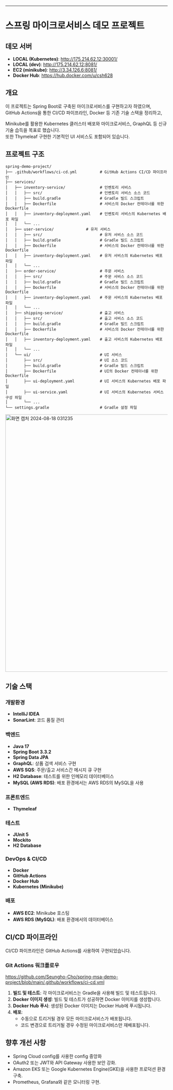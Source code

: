 ---

# 스프링 마이크로서비스 데모 프로젝트

## 데모 서버
 - **LOCAL (Kubernetes)**: http://175.214.62.12:30001/
 - **LOCAL (dev)**: http://175.214.62.12:8081/
 - **EC2 (minikube)**: http://3.34.126.6:8081/
 - **Docker Hub**: https://hub.docker.com/u/csh628

## 개요

이 프로젝트는 Spring Boot로 구축된 마이크로서비스를 구현하고자 하였으며,  
GitHub Actions을 통한 CI/CD 파이프라인, Docker 등 기존 기술 스택을 정리하고,

Minikube를 활용한 Kubernetes 클러스터 배포와 마이크로서비스, GraphQL 등 신규 기술 습득을 목표로 했습니다.  
또한 Thymeleaf 구현한 기본적인 UI 서비스도 포함되어 있습니다.

## 프로젝트 구조

```
spring-demo-project/
├── .github/workflows/ci-cd.yml          # GitHub Actions CI/CD 파이프라인
├── services/
│   ├── inventory-service/               # 인벤토리 서비스
│   │   ├── src/                         # 인벤토리 서비스 소스 코드
│   │   ├── build.gradle                 # Gradle 빌드 스크립트
│   │   ├── Dockerfile                   # 서비스의 Docker 컨테이너를 위한 Dockerfile
│   │   ├── inventory-deployment.yaml    # 인벤토리 서비스의 Kubernetes 배포 파일
│   │   └── ...
│   ├── user-service/              # 유저 서비스 
│   │   ├── src/                         # 유저 서비스 소스 코드
│   │   ├── build.gradle                 # Gradle 빌드 스크립트
│   │   ├── Dockerfile                   # 서비스의 Docker 컨테이너를 위한 Dockerfile
│   │   ├── inventory-deployment.yaml    # 유저 서비스의 Kubernetes 배포 파일
│   │   └── ...
│   ├── order-service/                   # 주문 서비스 
│   │   ├── src/                         # 주문 서비스 소스 코드
│   │   ├── build.gradle                 # Gradle 빌드 스크립트
│   │   ├── Dockerfile                   # 서비스의 Docker 컨테이너를 위한 Dockerfile
│   │   ├── inventory-deployment.yaml    # 주문 서비스의 Kubernetes 배포 파일
│   │   └── ...
│   ├── shipping-service/                # 출고 서비스
│   │   ├── src/                         # 출고 서비스 소스 코드
│   │   ├── build.gradle                 # Gradle 빌드 스크립트
│   │   ├── Dockerfile                   # 서비스의 Docker 컨테이너를 위한 Dockerfile
│   │   ├── inventory-deployment.yaml    # 출고 서비스의 Kubernetes 배포 파일
│   │   └── ...
│   └── ui/                              # UI 서비스
│       ├── src/                         # UI 소스 코드
│       ├── build.gradle                 # Gradle 빌드 스크립트
│       ├── Dockerfile                   # UI의 Docker 컨테이너를 위한 Dockerfile
│       ├── ui-deployment.yaml           # UI 서비스의 Kubernetes 배포 파일
│       ├── ui-service.yaml              # UI 서비스의 Kubernetes 서비스 구성 파일
│       └── ...
└── settings.gradle                      # Gradle 설정 파일
```

<img width="800" alt="화면 캡처 2024-08-18 031235" src="https://github.com/user-attachments/assets/2ee5a235-4424-4558-9e0e-0c529ce8cd7e">


## 기술 스택

### 개발환경
- **IntelliJ IDEA**
- **SonarLint**: 코드 품질 관리

### 백엔드
- **Java 17**
- **Spring Boot 3.3.2**
- **Spring Data JPA**
- **GraphQL**: 상품 검색 서비스 구현
- **AWS SQS**: 주문/출고 서비스간 메시지 큐 구현
- **H2 Database**: 테스트를 위한 인메모리 데이터베이스
- **MySQL (AWS RDS)**: 배포 환경에서는 AWS RDS의 MySQL을 사용

### 프론트엔드
- **Thymeleaf**

### 테스트
- **JUnit 5**
- **Mockito**
- **H2 Database**

### DevOps & CI/CD
- **Docker**
- **GitHub Actions**
- **Docker Hub**
- **Kubernetes (Minikube)**

### 배포
- **AWS EC2**: Minikube 호스팅
- **AWS RDS (MySQL)**: 배포 환경에서의 데이터베이스

## CI/CD 파이프라인

CI/CD 파이프라인은 GitHub Actions를 사용하여 구현되었습니다.

### Git Actions 워크플로우 
https://github.com/Seungho-Cho/spring-msa-demo-project/blob/main/.github/workflows/ci-cd.yml
1. **빌드 및 테스트**: 각 마이크로서비스는 Gradle을 사용해 빌드 및 테스트됩니다.
2. **Docker 이미지 생성**: 빌드 및 테스트가 성공하면 Docker 이미지를 생성합니다.
3. **Docker Hub 푸시**: 생성된 Docker 이미지는 Docker Hub에 푸시됩니다.
4. **배포**:
    - 수동으로 트리거될 경우 모든 마이크로서비스가 배포됩니다.
    - 코드 변경으로 트리거될 경우 수정된 마이크로서비스만 재배포됩니다.


## 향후 개선 사항
- Spring Cloud config를 사용한 config 중앙화
- OAuth2 또는 JWT와 API Gateway 사용한 보안 강화.
- Amazon EKS 또는 Google Kubernetes Engine(GKE)을 사용한 프로덕션 환경 구축.
- Prometheus, Grafana와 같은 모니터링 구현.
